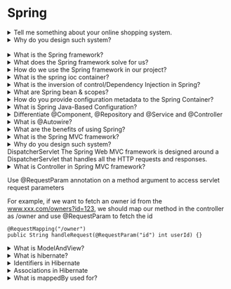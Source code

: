 # Spring

<details>
<summary>Tell me something about your online shopping system. </summary>
    <ul>
        Used Spring framework to build a web application for users to shop and order items online. 
        <li>Built a web application based on Spring MVC to support item search and listing (dependency injection, inversion of control, REST API, etc.).</li>
        <li>Implemented security workflow via in-memory and JDBC authentication provided by Spring Security. </li>
        <li>Utilized Hibernate to provide better support of database operations</li>
        <li>Developed a Spring Web Flow to support item ordering.</li>
</ul>
</details>

<details>
<summary>Why do you design such system? </summary>
<ul>
</ul>
</details>

<br>

<details>
<summary>What is the Spring framework?</summary>
<ul>Spring framework is an open source development framework for Enterprise Java. The core features of the Spring Framework can be used in developing any Java application, but there are extensions for building web applications on top of the Java EE platform.</ul>
</details>



<details>
<summary>What does the Spring framework solve for us?</summary>
<ul>Spring Framework is loosely coupled because it has concepts like Dependency Injection, AOP etc. These features help in reducing dependency and increasing the modularity within the code.</ul>
</details>



<details>
<summary>How do we use the Spring framework in our project? </summary>
<ul>We use annotation-based and java based configuration to let spring framework to initialize all the classes that needed to run the application. </ul>
</details>

<details>
<summary>What is the spring ioc container? </summary>
<ul>The Spring container is responsible for creating the objects, configuring and wiring them, and also managing their complete lifecycle.</ul>
</details>


<details>
<summary>What is the inversion of control/Dependency Injection in Spring?</summary>
<ul>控制反转是相对于正向而言的，那么什么是正向呢？考虑一下常规情况下的应用程序，如果要在A里面使用B，你会怎么做呢？当然是直接去创建B的对象，也就是说，是在A类中主动去获取所需要的外部资源B，这种情况被称为正向。那么什么是反向呢？就是A类不再主动去获取B，而是被动等待，等待从spring的容器获取一个B的实例，然后反向的注入到A类中.</ul>
</details>

<details>
<summary>What are Spring bean & scopes? </summary>
<ul>
    <li></li>
The Spring beans are java objects that are instantiated, assembled, and managed by the Spring container.
In singleton scope, it defines a class that only has one single instance in the Spring container.
In prototype scope,  it defines a class that has any number of object instances in the Spring container.
</ul>
</details>




<details>
<summary>How do you provide configuration metadata to the Spring Container?</summary>

````
<li>XML based configuration file <bean>
Annotation-based configuration: @Component
Java-based configuration: @Configuration and @Bean
````

</details>


<details>
<summary>What is Spring Java-Based Configuration?  </summary>
<ul>
Java based configuration enables you to write most of your Spring configuration without XML but with the help of few Java-based annotations.
Example is the @Bean annotated method that will return an object that should be registered as a bean in the Spring container.
</ul>
</details>



<details>
<summary>Differentiate @Component, @Repository and @Service and @Controller</summary>
<ul>
Typically a web application is developed in layers like the controller (which is the initial point of client communication), business (where the actual code or logic of the application is written) and DAO (where the database connections and interaction happens). In such an architecture web application, @Component can be used in any of the layers. Whereas, the @Controller is used in the controller/web layer. @Service is used in the business layer and @Repository is used in the DAO layer.
</ul>
</details>


<details>
<summary>What is @Autowire?</summary>
<ul>
The @Autowired annotation can be used with fields or methods for injecting a bean by type.
</ul>
</details>



<details>
<summary>What are the benefits of using Spring? </summary>
<ul>
1. It gives good support for IoC and Dependency Injection results in loose coupling.
2. It facilitates good programming practice such as programming using interfaces instead of classes.
</ul>
</details>


<details>
<summary>What is the Spring MVC framework? </summary>
<ul>
The Spring Web MVC framework provides Model-View-Controller (MVC) architecture and ready components that can be used to develop flexible and loosely coupled web applications.
</ul>
</details>



<details>
<summary>Why do you design such system? </summary>
<ul>
</ul>
</details>
DispatcherServlet
The Spring Web MVC framework is designed around a DispatcherServlet that handles all the HTTP requests and responses.

<details>
<summary>What is Controller in Spring MVC framework?</summary>
<ul>
Controller handles navigation logic and transfer to service layer
Annotations used in Spring mvc framework
@Controller
The @Controller annotation indicates that a particular class serves the role of a controller. Spring does not require you to extend any controller base class or reference the Servlet API.
@RequestMapping annotation
@RequestMapping annotation is used to map a URL to either an entire class or a particular handler method.
@PathVariable/@RequestParam annotation
Use @PathVariable annotation on a method argument to bind it to the value of a URI template variable.
For example, if we want to fetch an owner id from the www.xxx.com/owners/123, we should map our method in the controller as /owners/{ownerId}:
````java
@RequestMapping(value="/owners/{ownerId}", method=RequestMethod.GET)
public String findOwner(@PathVariable(“ownerId”) int ownerId) {
    ...
}
````
</ul>
</details>



Use @RequestParam annotation on a method argument to access servlet request parameters

For example, if we want to fetch an owner id from the www.xxx.com/owners?id=123, we should map our method in the controller as /owner and use @RequestParam to fetch the id
````
@RequestMapping("/owner")
public String handleRequest(@RequestParam("id") int userId) {}
````

<details>
<summary>What is ModelAndView? </summary>
<ul>
ModelAndView contains the view name and model, it allows us to pass all the information required by Spring MVC in one return.
</ul>
</details>



<details>
<summary>What is hibernate? </summary>
<ul>
Hibernate is an object-relational mapping tool for the Java programming language. It provides a framework for mapping an object-oriented domain model to a relational database.
</ul>
</details>



<details>
<summary>Identifiers in Hibernate </summary>
<ul>
Simple identifiers map to a single basic attribute, and are denoted using the javax.persistence.Id annotation
Composite identifiers correspond to one or more persistent attributes.
https://docs.jboss.org/hibernate/orm/5.4/userguide/html_single/Hibernate_User_Guide.html#identifiers-composite
</ul>
</details>



<details>
<summary>Associations in Hibernate </summary>
<ul>
@OneToOne is identical to the @ManyToOne association, as the client-side controls the relationship based on the foreign key column.
@ManyToOne is the most common association, having a direct equivalent in the relational database (e.g. foreign key), and so it establishes a relationship between a child entity and a parent. 
The @OneToMany association links a parent entity with one or more child entities.
The @ManyToMany association requires a link table that joins two entities.
</ul>
</details>



<details>
<summary>What is mappedBy used for? </summary>
<ul>
mappedBy signals hibernate that the key for the relationship is on the other side. This means that although you link 2 tables together, only 1 of those tables has a foreign key constraint to the other one. 
    Three important interfaces in hibernate
    SessionFactory: it is a heavyweight object which usually is created during application start up for connecting to a database and kept for later use. It also services clients to obtain Session instances from this factory.
    Session: this is the central API class abstracting the notion of a persistence service, the main function of the Session is to offer create, read and delete operations for instances of mapped entity classes.
    Transaction: allows the application to define units of work.
</ul>
</details>